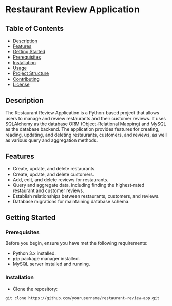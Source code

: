 # Restaurant Review Application

## Table of Contents

- [Description](#description)
- [Features](#features)
- [Getting Started](#getting-started)
- [Prerequisites](#prerequisites)
-  [Installation](#installation)
- [Usage](#usage)
- [Project Structure](#project-structure)
- [Contributing](#contributing)
- [License](#license)

## Description

The Restaurant Review Application is a Python-based project that allows users to manage and review restaurants and their customer reviews. It uses SQLAlchemy as the database ORM (Object-Relational Mapping) and MySQL as the database backend. The application provides features for creating, reading, updating, and deleting restaurants, customers, and reviews, as well as various query and aggregation methods.

## Features

- Create, update, and delete restaurants.
- Create, update, and delete customers.
- Add, edit, and delete reviews for restaurants.
- Query and aggregate data, including finding the highest-rated restaurant and customer reviews.
- Establish relationships between restaurants, customers, and reviews.
- Database migrations for maintaining database schema.

## Getting Started

### Prerequisites

Before you begin, ensure you have met the following requirements:

- Python 3.x installed.
- `pip` package manager installed.
- MySQL server installed and running.

### Installation

- Clone the repository:
```
git clone https://github.com/yourusername/restaurant-review-app.git
```
